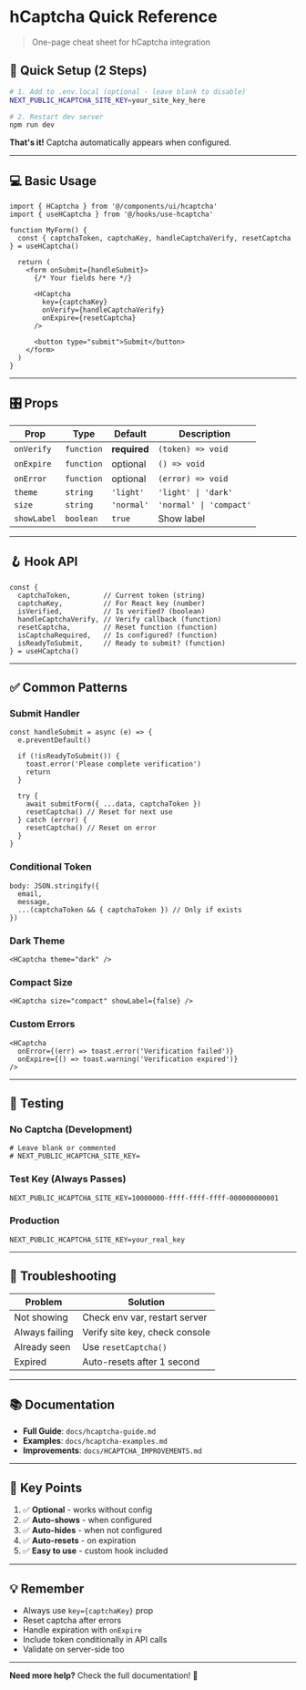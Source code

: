 # hCaptcha Quick Reference

> One-page cheat sheet for hCaptcha integration

## 🚀 Quick Setup (2 Steps)

```bash
# 1. Add to .env.local (optional - leave blank to disable)
NEXT_PUBLIC_HCAPTCHA_SITE_KEY=your_site_key_here

# 2. Restart dev server
npm run dev
```

**That's it!** Captcha automatically appears when configured.

---

## 💻 Basic Usage

```tsx
import { HCaptcha } from '@/components/ui/hcaptcha'
import { useHCaptcha } from '@/hooks/use-hcaptcha'

function MyForm() {
  const { captchaToken, captchaKey, handleCaptchaVerify, resetCaptcha } = useHCaptcha()

  return (
    <form onSubmit={handleSubmit}>
      {/* Your fields here */}
      
      <HCaptcha 
        key={captchaKey}
        onVerify={handleCaptchaVerify}
        onExpire={resetCaptcha}
      />
      
      <button type="submit">Submit</button>
    </form>
  )
}
```

---

## 🎛️ Props

| Prop | Type | Default | Description |
|------|------|---------|-------------|
| `onVerify` | `function` | **required** | `(token) => void` |
| `onExpire` | `function` | optional | `() => void` |
| `onError` | `function` | optional | `(error) => void` |
| `theme` | `string` | `'light'` | `'light' \| 'dark'` |
| `size` | `string` | `'normal'` | `'normal' \| 'compact'` |
| `showLabel` | `boolean` | `true` | Show label |

---

## 🪝 Hook API

```tsx
const {
  captchaToken,        // Current token (string)
  captchaKey,          // For React key (number)
  isVerified,          // Is verified? (boolean)
  handleCaptchaVerify, // Verify callback (function)
  resetCaptcha,        // Reset function (function)
  isCaptchaRequired,   // Is configured? (function)
  isReadyToSubmit,     // Ready to submit? (function)
} = useHCaptcha()
```

---

## ✅ Common Patterns

### Submit Handler
```tsx
const handleSubmit = async (e) => {
  e.preventDefault()
  
  if (!isReadyToSubmit()) {
    toast.error('Please complete verification')
    return
  }
  
  try {
    await submitForm({ ...data, captchaToken })
    resetCaptcha() // Reset for next use
  } catch (error) {
    resetCaptcha() // Reset on error
  }
}
```

### Conditional Token
```tsx
body: JSON.stringify({
  email,
  message,
  ...(captchaToken && { captchaToken }) // Only if exists
})
```

### Dark Theme
```tsx
<HCaptcha theme="dark" />
```

### Compact Size
```tsx
<HCaptcha size="compact" showLabel={false} />
```

### Custom Errors
```tsx
<HCaptcha 
  onError={(err) => toast.error('Verification failed')}
  onExpire={() => toast.warning('Verification expired')}
/>
```

---

## 🧪 Testing

### No Captcha (Development)
```env
# Leave blank or commented
# NEXT_PUBLIC_HCAPTCHA_SITE_KEY=
```

### Test Key (Always Passes)
```env
NEXT_PUBLIC_HCAPTCHA_SITE_KEY=10000000-ffff-ffff-ffff-000000000001
```

### Production
```env
NEXT_PUBLIC_HCAPTCHA_SITE_KEY=your_real_key
```

---

## 🔧 Troubleshooting

| Problem | Solution |
|---------|----------|
| Not showing | Check env var, restart server |
| Always failing | Verify site key, check console |
| Already seen | Use `resetCaptcha()` |
| Expired | Auto-resets after 1 second |

---

## 📚 Documentation

- **Full Guide**: `docs/hcaptcha-guide.md`
- **Examples**: `docs/hcaptcha-examples.md`
- **Improvements**: `docs/HCAPTCHA_IMPROVEMENTS.md`

---

## 🎯 Key Points

1. ✅ **Optional** - works without config
2. ✅ **Auto-shows** - when configured
3. ✅ **Auto-hides** - when not configured
4. ✅ **Auto-resets** - on expiration
5. ✅ **Easy to use** - custom hook included

---

## 💡 Remember

- Always use `key={captchaKey}` prop
- Reset captcha after errors
- Handle expiration with `onExpire`
- Include token conditionally in API calls
- Validate on server-side too

---

**Need more help?** Check the full documentation! 📖

